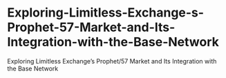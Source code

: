 # Exploring-Limitless-Exchange-s-Prophet-57-Market-and-Its-Integration-with-the-Base-Network
Exploring Limitless Exchange’s Prophet/57 Market and Its Integration with the Base Network
